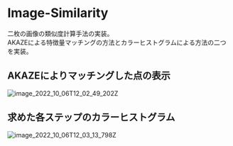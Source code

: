 # Image-Similarity

二枚の画像の類似度計算手法の実装。
<br>AKAZEによる特徴量マッチングの方法とカラーヒストグラムによる方法の二つを実装。
<br>

## AKAZEによりマッチングした点の表示
![image_2022_10_06T12_02_49_202Z](https://user-images.githubusercontent.com/64144764/198049877-90331e31-74ed-43dc-914e-7976765e2a17.png)


## 求めた各ステップのカラーヒストグラム
![image_2022_10_06T12_03_13_798Z](https://user-images.githubusercontent.com/64144764/197040764-e4b993c0-5d97-4e31-b530-f126a5babd34.png)
